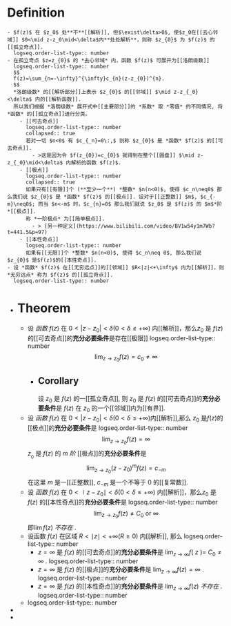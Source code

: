 # Definition
	- $f(z)$ 在 $z_0$ 处**不**[[解析]], 但$\exist\delta>0$, 使$z_0在[[去心邻域]] $0<\mid z-z_0\mid<\delta$内**处处解析**，则称 $z_{0}$ 为 $f(z)$ 的[[孤立奇点]].
	  logseq.order-list-type:: number
	- 在孤立奇点 $z=z_{0}$ 的 *去心邻域* 内，函数 $f(z)$ 可展开为[[洛朗级数]]
	  logseq.order-list-type:: number
	  $$
	  f(z)=\sum_{n=-\infty}^{\infty}c_{n}(z-z_{0})^{n}.
	  $$
	  *洛朗级数* 的[[解析部分]]上表示 $z_{0}$ 的[[邻域]] $\mid z-z_{_0} <\delta$ 内的[[解析函数]].
	  所以我们根据 *洛朗级数* 展开式中[[主要部分]]的 *系数* 取 *零值* 的不同情况, 将*函数* 的[[孤立奇点]]进行分类。
		- [[可去奇点]]
		  logseq.order-list-type:: number
		  collapsed:: true
		  若对一切 $n<0$ 有 $c_{_n}=0\:,$ 则称 $z_{0}$ 是 *函数* $f(z)$ 的[[可去奇点]].
			- >这是因为令 $f(z_{0})=c_{0}$ 就得到在整个[[圆盘]] $\mid z-z_{_0}\mid<\delta$ 内解析的函数 $f(z)$.
		- [[极点]]
		  logseq.order-list-type:: number
		  collapsed:: true
		  如果只有[[有限]]个 (**至少一个**) *整数* $n(n<0)$, 使得 $c_n\neq0$ 那么我们说 $z_{0}$ 是 *函数* $f(z)$ 的[[极点]]. 设对于[[正整数]] $m$, $c_{-m}\neq0$; 而当 $n<-m$ 时，$c_{n}=0$ 那么我们就说 $z_0$ 是 $f(z)$ 的 $m$*阶*[[极点]]. 
		  称 *一阶极点* 为[[简单极点]].
			- > [另一种定义](https://www.bilibili.com/video/BV1w54y1m7Wb?t=441.5&p=97)
		- [[本性奇点]]
		  logseq.order-list-type:: number
		  如果有[[无限]]个 *整数* $n(n<0)$, 使得 $c_n\neq 0$, 那么我们说 $z_{0}$ 是$f(z)$的[[本性奇点]].
	- 设 *函数* $f(z)$ 在[[无穷远点]]的[[领域]] $R<|z|<+\infty$ 内为[[解析]]，则 *无穷远点* 称为 $f(z)$ 的[[孤立奇点]].
	  logseq.order-list-type:: number
- # Theorem
	- 设 *函数* $f(z)$ 在 $0<|z-z_{0}|<\delta(0<\delta\leq+\infty)$ 内[[解析]]，那么$z_0$ 是 $f(z)$ 的[[可去奇点]]的**充分必要条件**是存在[[极限]] 
	  logseq.order-list-type:: number
	  $$\lim_{z\to z_0}f(z)=c_0\neq\infty$$
		- ## Corollary
		  设 $z_{0}$ 是 $f(z)$ 的一[[孤立奇点]], 则 $z_{0}$ 是 $f(z)$ 的[[可去奇点]]的**充分必要条件**是 $f(z)$ 在 $z_0$ 的一个[[邻域]]内为[[有界]].
	- 设 *函数* $f(z)$ 在 $0<\left|z-z_{0}\right|<\delta\left(0<\delta\leq+\infty\right)$内[[解析]],那么 $z_{0}$ 是$f(z)$的[[极点]]的**充分必要条件**是 
	  logseq.order-list-type:: number
	  $$\lim_{z\to z_0}f(z)=\infty$$ 
	  $z_{_0}$ 是 $f(z)$ 的 $m$ *阶* [[极点]]的**充分必要条件**是 
	  $$\lim_{z\to z_{0}}\left(z-z_{0}\right)^{m}f(z)=c_{-m}$$
	  在这里 $m$ 是一[[正整数]], $c_{-m}$ 是一个不等于 $0$ 的[[复常数]].
	- 设 *函数* $f(z)$ 在 $0<\mid z-z_0\mid<\delta(0<\delta\leqslant+\infty)$ 内[[解析]]，那么$z_0$ 是 $f(z)$ 的[[本性奇点]]的**充分必要条件**是 
	  logseq.order-list-type:: number
	  $$\lim_{z\to z_{0}}f(z)\neq C_{0}\ \text{or}\ \infty$$
	  即$\lim f(z)$ *不存在* .
	- 设函数 $f(z)$ 在区域 $R<\mid z\mid<+\infty(R\geq0)$ 内[[解析]], 那么 
	  logseq.order-list-type:: number
		- $z=\infty$ 是 $f(z)$ 的[[可去奇点]]的**充分必要条件**是 $\operatorname*{lim}_{z\to\infty}f(\:z\:)=\:C_{0}\neq\infty$ .
		  logseq.order-list-type:: number
		- $z=\infty$ 是 $f(z)$ 的[[极点]]的**充分必要条件**是 $\lim_{z\to\infty}f(z)=\infty$ .
		  logseq.order-list-type:: number
		- $z=\infty$ 是 $f(z)$ 的[[本性奇点]]的**充分必要条件**是 $\lim_{z\to\infty}f(z)$ *不存在* .
		  logseq.order-list-type:: number
	- logseq.order-list-type:: number
-
-